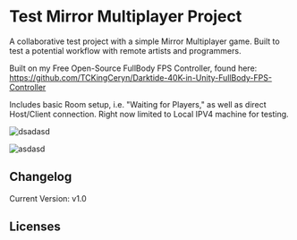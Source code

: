 # Test Mirror Multiplayer Project
A collaborative test project with a simple Mirror Multiplayer game.  Built to test a potential workflow with remote artists and programmers.

Built on my Free Open-Source FullBody FPS Controller, found here:
https://github.com/TCKingCeryn/Darktide-40K-in-Unity-FullBody-FPS-Controller


Includes basic Room setup, i.e. "Waiting for Players," as well as direct Host/Client connection.  Right now limited to Local IPV4 machine for testing.

![dsadasd](https://github.com/TCKingCeryn/Test-Mirror-Multiplayer-Project/assets/128671881/e8fa0a65-c449-4d77-aacf-315e84d3f32b)


![asdasd](https://github.com/TCKingCeryn/Test-Mirror-Multiplayer-Project/assets/128671881/e0cc33c2-73e4-4b46-8dce-8274fc458cef)



## Changelog
Current Version: v1.0

## Licenses
